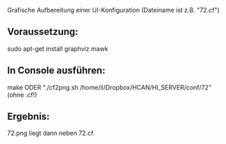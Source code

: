 Grafische Aufbereitung einer UI-Konfiguration (Dateiname ist z.B. "72.cf") 


Voraussetzung: 
--------------
sudo apt-get install graphviz mawk


In Console ausführen:
--------------------- 
make    ODER 
"./cf2png.sh /home/il/Dropbox/HCAN/HI_SERVER/conf/72"  (ohne .cf!)


Ergebnis: 
--------
72.png liegt dann neben 72.cf
